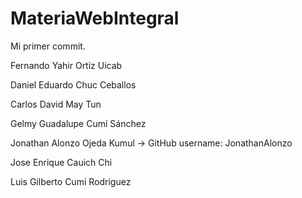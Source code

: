 # MateriaWebIntegral

Mi primer commit.

Fernando Yahir Ortiz Uicab

Daniel Eduardo Chuc Ceballos

Carlos David May Tun

Gelmy Guadalupe Cumí Sánchez

Jonathan Alonzo Ojeda Kumul -> GitHub username: JonathanAlonzo

Jose Enrique Cauich Chi

Luis Gilberto Cumi Rodriguez
